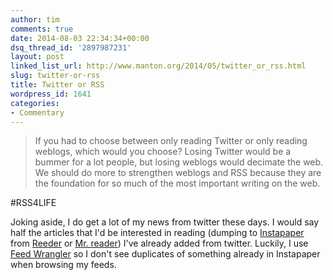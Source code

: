 ```yaml
---
author: tim
comments: true
date: 2014-08-03 22:34:34+00:00
dsq_thread_id: '2897987231'
layout: post
linked_list_url: http://www.manton.org/2014/05/twitter_or_rss.html
slug: twitter-or-rss
title: Twitter or RSS
wordpress_id: 1641
categories:
- Commentary
---
```


> If you had to choose between only reading Twitter or only reading weblogs,
which would you choose? Losing Twitter would be a bummer for a lot people, but
losing weblogs would decimate the web. We should do more to strengthen weblogs
and RSS because they are the foundation for so much of the most important
writing on the web.

#RSS4LIFE

Joking aside, I do get a lot of my news from twitter these days. I would say
half the articles that I'd be interested in reading (dumping to [Instapaper](https://itunes.apple.com/us/app/instapaper/id288545208?mt=8&at=11laRZ&ct=LCP)
from [Reeder](https://itunes.apple.com/us/app/reeder-2/id697846300?mt=8&at=11laRZ&ct=LCP) or [Mr. reader](https://itunes.apple.com/us/app/mr.-reader/id412874834?mt=8&at=11laRZ&ct=LCP)) I've already added from twitter. Luckily, I use
[Feed Wrangler](https://itunes.apple.com/us/app/feed-wrangler/id634486174?mt=8k) so I don't see duplicates of something already in
Instapaper when browsing my feeds.

